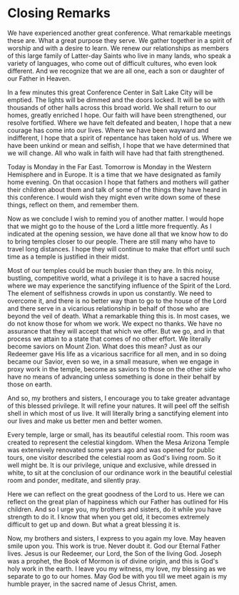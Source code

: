 # Closing Remarks

We have experienced another great conference. What remarkable meetings these
are. What a great purpose they serve. We gather together in a spirit of
worship and with a desire to learn. We renew our relationships as members of
this large family of Latter-day Saints who live in many lands, who speak a
variety of languages, who come out of difficult cultures, who even look
different. And we recognize that we are all one, each a son or daughter of our
Father in Heaven.

In a few minutes this great Conference Center in Salt Lake City will be
emptied. The lights will be dimmed and the doors locked. It will be so with
thousands of other halls across this broad world. We shall return to our
homes, greatly enriched I hope. Our faith will have been strengthened, our
resolve fortified. Where we have felt defeated and beaten, I hope that a new
courage has come into our lives. Where we have been wayward and indifferent, I
hope that a spirit of repentance has taken hold of us. Where we have been
unkind or mean and selfish, I hope that we have determined that we will
change. All who walk in faith will have had that faith strengthened.

Today is Monday in the Far East. Tomorrow is Monday in the Western Hemisphere
and in Europe. It is a time that we have designated as family home evening. On
that occasion I hope that fathers and mothers will gather their children about
them and talk of some of the things they have heard in this conference. I
would wish they might even write down some of these things, reflect on them,
and remember them.

Now as we conclude I wish to remind you of another matter. I would hope that
we might go to the house of the Lord a little more frequently. As I indicated
at the opening session, we have done all that we know how to do to bring
temples closer to our people. There are still many who have to travel long
distances. I hope they will continue to make that effort until such time as a
temple is justified in their midst.

Most of our temples could be much busier than they are. In this noisy,
bustling, competitive world, what a privilege it is to have a sacred house
where we may experience the sanctifying influence of the Spirit of the Lord.
The element of selfishness crowds in upon us constantly. We need to overcome
it, and there is no better way than to go to the house of the Lord and there
serve in a vicarious relationship in behalf of those who are beyond the veil
of death. What a remarkable thing this is. In most cases, we do not know those
for whom we work. We expect no thanks. We have no assurance that they will
accept that which we offer. But we go, and in that process we attain to a
state that comes of no other effort. We literally become saviors on Mount
Zion. What does this mean? Just as our Redeemer gave His life as a vicarious
sacrifice for all men, and in so doing became our Savior, even so we, in a
small measure, when we engage in proxy work in the temple, become as saviors
to those on the other side who have no means of advancing unless something is
done in their behalf by those on earth.

And so, my brothers and sisters, I encourage you to take greater advantage of
this blessed privilege. It will refine your natures. It will peel off the
selfish shell in which most of us live. It will literally bring a sanctifying
element into our lives and make us better men and better women.

Every temple, large or small, has its beautiful celestial room. This room was
created to represent the celestial kingdom. When the Mesa Arizona Temple was
extensively renovated some years ago and was opened for public tours, one
visitor described the celestial room as God's living room. So it well might
be. It is our privilege, unique and exclusive, while dressed in white, to sit
at the conclusion of our ordinance work in the beautiful celestial room and
ponder, meditate, and silently pray.

Here we can reflect on the great goodness of the Lord to us. Here we can
reflect on the great plan of happiness which our Father has outlined for His
children. And so I urge you, my brothers and sisters, do it while you have
strength to do it. I know that when you get old, it becomes extremely
difficult to get up and down. But what a great blessing it is.

Now, my brothers and sisters, I express to you again my love. May heaven smile
upon you. This work is true. Never doubt it. God our Eternal Father lives.
Jesus is our Redeemer, our Lord, the Son of the living God. Joseph was a
prophet, the Book of Mormon is of divine origin, and this is God's holy work
in the earth. I leave you my witness, my love, my blessing as we separate to
go to our homes. May God be with you till we meet again is my humble prayer,
in the sacred name of Jesus Christ, amen.


